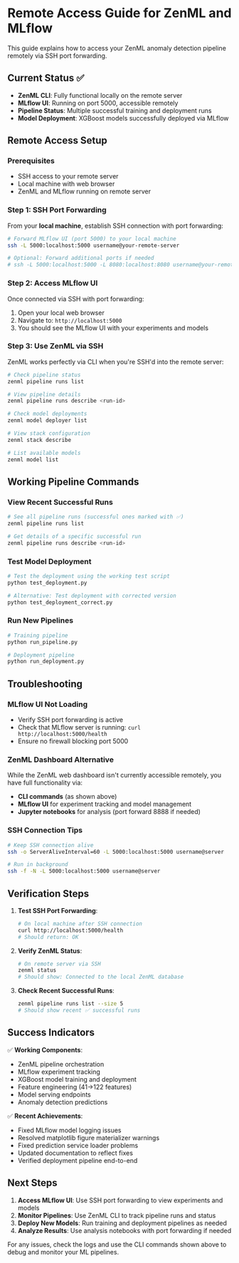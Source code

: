 # Remote Access Guide for ZenML and MLflow

This guide explains how to access your ZenML anomaly detection pipeline remotely via SSH port forwarding.

## Current Status ✅

- **ZenML CLI**: Fully functional locally on the remote server
- **MLflow UI**: Running on port 5000, accessible remotely
- **Pipeline Status**: Multiple successful training and deployment runs
- **Model Deployment**: XGBoost models successfully deployed via MLflow

## Remote Access Setup

### Prerequisites
- SSH access to your remote server
- Local machine with web browser
- ZenML and MLflow running on remote server

### Step 1: SSH Port Forwarding

From your **local machine**, establish SSH connection with port forwarding:

```bash
# Forward MLflow UI (port 5000) to your local machine
ssh -L 5000:localhost:5000 username@your-remote-server

# Optional: Forward additional ports if needed
# ssh -L 5000:localhost:5000 -L 8080:localhost:8080 username@your-remote-server
```

### Step 2: Access MLflow UI

Once connected via SSH with port forwarding:

1. Open your local web browser
2. Navigate to: `http://localhost:5000`
3. You should see the MLflow UI with your experiments and models

### Step 3: Use ZenML via SSH

ZenML works perfectly via CLI when you're SSH'd into the remote server:

```bash
# Check pipeline status
zenml pipeline runs list

# View pipeline details
zenml pipeline runs describe <run-id>

# Check model deployments
zenml model deployer list

# View stack configuration
zenml stack describe

# List available models
zenml model list
```

## Working Pipeline Commands

### View Recent Successful Runs
```bash
# See all pipeline runs (successful ones marked with ✅)
zenml pipeline runs list

# Get details of a specific successful run
zenml pipeline runs describe <run-id>
```

### Test Model Deployment
```bash
# Test the deployment using the working test script
python test_deployment.py

# Alternative: Test deployment with corrected version
python test_deployment_correct.py
```

### Run New Pipelines
```bash
# Training pipeline
python run_pipeline.py

# Deployment pipeline  
python run_deployment.py
```

## Troubleshooting

### MLflow UI Not Loading
- Verify SSH port forwarding is active
- Check that MLflow server is running: `curl http://localhost:5000/health`
- Ensure no firewall blocking port 5000

### ZenML Dashboard Alternative
While the ZenML web dashboard isn't currently accessible remotely, you have full functionality via:
- **CLI commands** (as shown above)
- **MLflow UI** for experiment tracking and model management
- **Jupyter notebooks** for analysis (port forward 8888 if needed)

### SSH Connection Tips
```bash
# Keep SSH connection alive
ssh -o ServerAliveInterval=60 -L 5000:localhost:5000 username@server

# Run in background
ssh -f -N -L 5000:localhost:5000 username@server
```

## Verification Steps

1. **Test SSH Port Forwarding**:
   ```bash
   # On local machine after SSH connection
   curl http://localhost:5000/health
   # Should return: OK
   ```

2. **Verify ZenML Status**:
   ```bash
   # On remote server via SSH
   zenml status
   # Should show: Connected to the local ZenML database
   ```

3. **Check Recent Successful Runs**:
   ```bash
   zenml pipeline runs list --size 5
   # Should show recent ✅ successful runs
   ```

## Success Indicators

✅ **Working Components**:
- ZenML pipeline orchestration
- MLflow experiment tracking  
- XGBoost model training and deployment
- Feature engineering (41→122 features)
- Model serving endpoints
- Anomaly detection predictions

✅ **Recent Achievements**:
- Fixed MLflow model logging issues
- Resolved matplotlib figure materializer warnings
- Fixed prediction service loader problems
- Updated documentation to reflect fixes
- Verified deployment pipeline end-to-end

## Next Steps

1. **Access MLflow UI**: Use SSH port forwarding to view experiments and models
2. **Monitor Pipelines**: Use ZenML CLI to track pipeline runs and status
3. **Deploy New Models**: Run training and deployment pipelines as needed
4. **Analyze Results**: Use analysis notebooks with port forwarding if needed

For any issues, check the logs and use the CLI commands shown above to debug and monitor your ML pipelines.